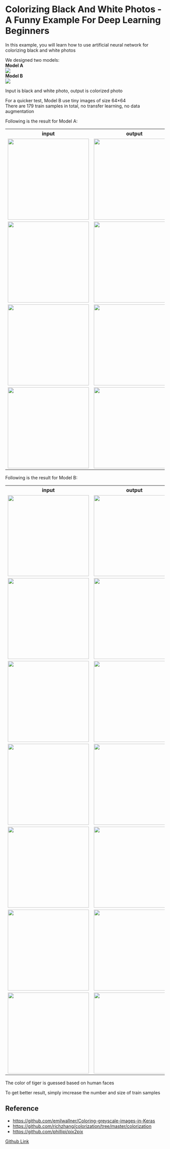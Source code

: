 Colorizing Black And White Photos - A Funny Example For Deep Learning Beginners
====
In this example, you will learn how to use artificial neural network for colorizing black and white photos

We designed two models:<br>
**Model A**
<br><img src="model_a/files/model.png" max-width="500px" /><br>
**Model B**
<br><img src="model_b/files/model.png" max-width="500px" /><br>

Input is black and white photo, output is colorized photo

For a quicker test, Model B use tiny images of size 64×64<br>
There are 179 train samples in total, no transfer learning, no data augmentation

Following is the result for Model A:
<table>
<tr><th>input</th><th>output</th></tr>	
<tr><td><img src="model_a/files/Predict/group2/chengmei.png" width="256px" /></td>
<td><img src="model_a/files/Predict/group2/output/chengmei.png" width="256px" /></td></tr>
<tr><td><img src="model_a/files/Predict/group2/leifeng.png" width="256px" /></td>
<td><img src="model_a/files/Predict/group2/output/leifeng.png" width="256px" /></td></tr>
<tr><td><img src="model_a/files/Predict/group2/marie_curie.png" width="256px" /></td>
<td><img src="model_a/files/Predict/group2/output/marie_curie.png" width="256px" /></td></tr>
<tr><td><img src="model_a/files/Predict/group2/turing.png" width="256px" /></td>
<td><img src="model_a/files/Predict/group2/output/turing.png" width="256px" /></td></tr>
</table>

Following is the result for Model B:
<table>
<tr><th>input</th><th>output</th></tr>	
<tr><td><img src="model_b/files/Predict/group2/64/luxun.png" width="256px" /></td>
<td><img src="model_b/files/Predict/group2/64/output/luxun.png" width="256px" /></td></tr>
<tr><td><img src="model_b/files/Predict/group2/64/chengmei.png" width="256px" /></td>
<td><img src="model_b/files/Predict/group2/64/output/chengmei.png" width="256px" /></td></tr>
<tr><td><img src="model_b/files/Predict/group2/64/leifeng.png" width="256px" /></td>
<td><img src="model_b/files/Predict/group2/64/output/leifeng.png" width="256px" /></td></tr>
<tr><td><img src="model_b/files/Predict/group2/64/marie_curie.png" width="256px" /></td>
<td><img src="model_b/files/Predict/group2/64/output/marie_curie.png" width="256px" /></td></tr>
<tr><td><img src="model_b/files/Predict/group2/64/carson.png" width="256px" /></td>
<td><img src="model_b/files/Predict/group2/64/output/carson.png" width="256px" /></td></tr>
<tr><td><img src="model_b/files/Predict/group2/64/turing.png" width="256px" /></td>
<td><img src="model_b/files/Predict/group2/64/output/turing.png" width="256px" /></td></tr>
<tr><td><img src="model_b/files/Predict/group2/64/tiger.png" width="256px" /></td>
<td><img src="model_b/files/Predict/group2/64/output/tiger.png" width="256px" /></td></tr>
</table>
The color of tiger is guessed based on human faces

To get better result, simply imcrease the number and size of train samples

<!--
Following is the result using 645 train samples:
-->

Reference
----
* https://github.com/emilwallner/Coloring-greyscale-images-in-Keras
* https://github.com/richzhang/colorization/tree/master/colorization
* https://github.com/phillipi/pix2pix

[Github Link](https://github.com/microic/niy/tree/master/examples/colorizing_photos)